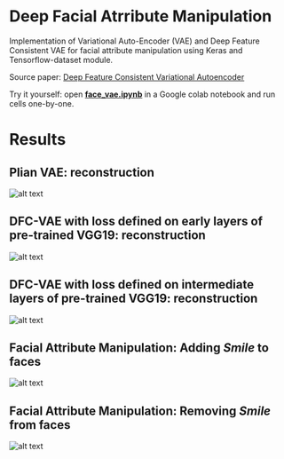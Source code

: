 # Deep Facial Atrribute Manipulation
Implementation of Variational Auto-Encoder (VAE) and Deep Feature Consistent VAE for facial attribute manipulation using Keras and Tensorflow-dataset module.

Source paper: [Deep Feature Consistent Variational Autoencoder](https://arxiv.org/abs/1610.00291)

Try it yourself: open [**face_vae.ipynb**](https://colab.research.google.com/drive/1kvLTy94FfPNRceyHQiNdSnvNH8amjUY8#scrollTo=35y1Io_YdS1K) in a Google colab notebook and run cells one-by-one.


# Results
## Plian VAE: reconstruction
![alt text](https://github.com/iamsoroush/face_vae/blob/master/download.png)


## DFC-VAE with loss defined on early layers of pre-trained VGG19: reconstruction
![alt text](https://github.com/iamsoroush/face_vae/blob/master/download%20(2).png)


## DFC-VAE with loss defined on intermediate layers of pre-trained VGG19: reconstruction
![alt text](https://github.com/iamsoroush/face_vae/blob/master/download%20(1).png)


## Facial Attribute Manipulation: Adding *Smile* to faces
![alt text](https://github.com/iamsoroush/face_vae/blob/master/download%20(3).png)

## Facial Attribute Manipulation: Removing *Smile* from faces
![alt text](https://github.com/iamsoroush/face_vae/blob/master/download%20(4).png)
